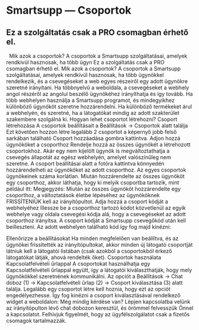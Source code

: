 # Smartsupp — Csoportok
## Ez a szolgáltatás csak a PRO csomagban érhető el.
  Mik azok a csoportok? A csoportok a Smartsupp szolgáltatásai, amelyek rendkívül hasznosak, ha több ügyn
Ez a szolgáltatás csak a PRO csomagban érhető el.
Mik azok a csoportok?
A csoportok a Smartsupp szolgáltatásai, amelyek rendkívül hasznosak, ha több ügynökkel rendelkezik, és a csevegéseket a web egyes részeiről egy adott ügynökre szeretné irányítani.
Ha többnyelvű a weboldala, a csevegéseket a webhely angol részéről az angolul beszélő ügynökéhez irányíthatja és így tovább.
Ha több webhelyen használja a Smartsupp programot, és mindegyikhez különböző ügynököt szeretne hozzárendelni.
Ha különböző termékeket árul a webhelyén, és szeretné, ha a látogatókat mindig az adott szakterület szakembere szolgálná ki.
Hogyan lehet csoportot létrehozni?
Csoport létrehozása
A csoportok beállításait a Beállítások → Csoportok alatt találja 
Ezt követően hozzon létre legalább 2 csoportot a képernyő jobb felső sarkában található Csoport hozzáadása gombra kattintva.
Adjon hozzá ügynököket a csoporthoz
Rendelje hozzá az összes ügynökét a létrehozott csoportokhoz. Akár egy nem kijelölt ügynök is megváltoztathatja a csevegés állapotát az egész webhelyén, amelyet valószínűleg nem szeretne. A csoport beállításai alatt a fotóra kattintva könnyedén hozzárendelheti az ügynököket az adott csoporthoz. Az egyes csoportok ügynökeinek száma korlátlan.
Miután hozzárendelte az összes ügynököt egy csoporthoz, akkor láthatja, hogy ki melyik csoportba tartozik, mint például itt:
Megjegyzés: Miután az összes ügynököt hozzárendelte egy csoporthoz, a változtatások életbe lépéséhez az ügynököknek FRISSÍTENIÜK kell az irányítópultot.
Adja hozzá a csoport kódját a webhelyéhez
Illessze be a csoporthoz tartozó kódot közvetlenül az egyik webhelye vagy oldala csevegési kódja alá, hogy a csevegéseket az adott csoporthoz irányítsa. A csoport kódját a Smartsupp csevegőkód után kell beilleszteni.
Az adott webhelyen található kód így fog majd kinézni:
<script>
var _smartsupp = _smartsupp || {};
_smartsupp.key = 'YOUR_SMARTSUPP_CHAT_CODE';
window.smartsupp||(function(d) {
  var s,c,o=smartsupp=function(){ o._.push(arguments)};o._=[];
  s=d.getElementsByTagName('script')[0];c=d.createElement('script');
  c.type='text/javascript';c.charset='utf-8';c.async=true;
  c.src='https://www.smartsuppchat.com/loader.js?';s.parentNode.insertBefore(c,s);
})(document);
</script>

<script>
smartsupp('group', 'GROUP_ID'); //group Support EN
</script>
Ellenőrizze a beállításokat
Ha minden megfelelően van beállítva, és az ügynökei frissítették az irányítópultokat, akkor minden új látogató csoportját látniuk kell a látogatói listában (csak azokból a csoportokból érkező látogatókat látják, ahová rendelték őket).
Csoportok használata Kapcsolatfelvételi űrlappal
A csoportokat használhatja egy Kapcsolatfelvételi űrlappal együtt, így a látogatói kiválaszthatják, hogy mely ügynökökkel szeretnének kommunikálni. Az opciót a Beállítások → Chat doboz (1) → Kapcsolatfelvételi űrlap (2) → Csoport kiválasztása (3) alatt találja. Legalább egy csoportot létre kell hoznia, hogy ezt az opciót engedélyezhesse.
Így fog kinézni a csoport kiválasztásával rendelkező widget a weboldalon:
Még mindig kérdése van? Lépjen kapcsolatba velünk az irányítópulton lévő chat dobozon keresztül, és örömmel felvesszük Önnel a kapcsolatot. Felhívjuk figyelmét, hogy az ügyfélszolgálatot csak a fizetős csomagok tartalmazzák.

